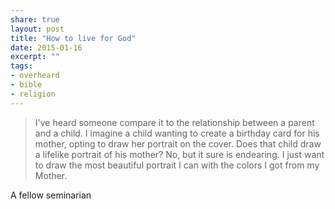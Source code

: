 ```yaml
---
share: true
layout: post
title: "How to live for God"
date: 2015-01-16
excerpt: ""
tags:
- overheard
- bible
- religion
---
```

> I've heard someone compare it to the relationship between a parent and a child. I imagine a child wanting to create a birthday card for his mother, opting to draw her portrait on the cover. Does that child draw a lifelike portrait of his mother? No, but it sure is endearing. I just want to draw the most beautiful portrait I can with the colors I got from my Mother.

A fellow seminarian